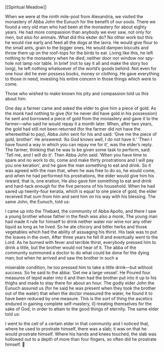 [[Spiritual Meadow]]
 
When we were at the ninth mile-post from Alexandria, we visited the monastery of Abba John the Eunuch for the benefit of our souls. There we found a very old man who had been at the monastery for about eighty years. He had more compassion than anybody we ever saw, not only for men, but also for animals. What did this ekder do? No other work but this: he would rise early and feed all the dogs at the lavra. He would give flour to the small ants, grain to the bigger ones. He would dampen biscuits and throw them up on the roof-tops for the birds to eat. Living like this, he left nothing to the monastery when he died, neither door nor window nor spy-hole not lamp nor table. In brief (not to say it all and make the story too long), he left nothing whatsoever of the world’s goods behind. Not even for one hour did he ever possess books, money or clothing. He gave everything to those in need, investing his entire concern in those things which were to come.  
 
Those who wished to make known his pity and compassion told us this about him:  
 
One day a farmer came and asked the elder to give him a piece of gold. As the monk had nothing to give (for he never did have gold in his possession) he sent and borrowed a piece of gold from the monastery and gave it to the farmer—who said he would repay it a month later. When, after two years, the gold had still not been returned (for the farmer did not have the wherewithal to pay), Abba John sent for his and said: ‘Give me the piece of gold, brother’. He answered: ‘As God knows well, I do not have it.’ ‘Then I have found a way in which you can repay me for it’, was the elder’s reply. The farmer, thinking that he was to be given some task to perform, said: ‘Tell me, and I will do it’. Then Abba John said: ‘When you have time to spare and no work to do, come and make thirty prostrations and I will pay you one keration’, and he gave the man something to eat and drink. So it was agreed with the man that, when he was free to do so, he would come, and when he had performed his prostrations, the elder would give him his reward, that is, one eration, He also gave him something to eat and drink and hard-tack enough for the five persons of his household. When he had saved up twenty-four keratia, which is equa! to one piece of gold, the elder received that sum from him and sent him on his way with his blessing. The same John, the Eunuch, told us:  
 
I came up into the Thebaid, the community of Abba Apollo, and there I saw a young brother whose father in the flesh was also a monk, The young man had made it rule for himself to drink neither water nor wine nor any other liquid as long as he lived. So he ate chicory and bitter herbs and those vegetables which had the ability of assuaging his thirst. His task was to put the loaves in the oven, After three years he fell ill and eventually went to the Lord. As he burned with fever and terrible thirst, everybody pressed him to drink a little, but the brother would not hear of it. The abba of the community summoned a doctor to do what could be done for the dying man; but when he arrived and saw the brother in such a  
 
miserable condition, he too pressed him to take a little drink—but without success. So he said to the abba: ‘Get me a large vessel’. He Poured four measures of tepid water into it and then had the brother put into it up to his thighs and made to stay there for about an hour. The godly elder John the Eunuch assured us (for he said he was present when they took the brother out of the water) that when the doctor measured the water, he found it to have been reduced by one measure. This is the sort of thing the ascetics endured in gaining complete self-mastery, il]-treating themselves for the sake of God, in order to attain to the good things of eternity. The same elder told us:  
 
I went to the cell of a certain elder in that community and I noticed that, where he used to prostrate himself, there was a slab; it was on that he would prostrate himself. Where his hands and knees touched, the slab was hollowed out to a depth of more than four fingers, so often did he prostrate himself.  
